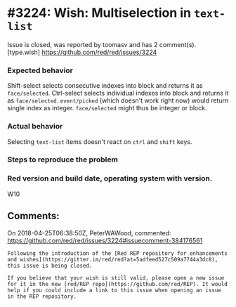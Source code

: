 
#3224: Wish: Multiselection in `text-list`
================================================================================
Issue is closed, was reported by toomasv and has 2 comment(s).
[type.wish]
<https://github.com/red/red/issues/3224>

### Expected behavior
Shift-select selects consecutive indexes into block and returns it as `face/selected`.
Ctrl-select selects individual indexes into block and returns it as `face/selected`.
`event/picked` (which doesn't work right now) would return single index as integer.
`face/selected` might thus be integer or block.
### Actual behavior
Selecting `text-list` items doesn't react on `ctrl` and `shift` keys.
### Steps to reproduce the problem
### Red version and build date, operating system with version.
W10



Comments:
--------------------------------------------------------------------------------

On 2018-04-25T06:38:50Z, PeterWAWood, commented:
<https://github.com/red/red/issues/3224#issuecomment-384176561>

    Following the introduction of the [Red REP repository for enhancements and wishes](https://gitter.im/red/red?at=5adfeed527c509a7744a3dc8), this issue is being closed.
    
    If you believe that your wish is still valid, please open a new issue for it in the new [red/REP repo](https://github.com/red/REP). It would help if you could include a link to this issue when opening an issue in the REP repository.

